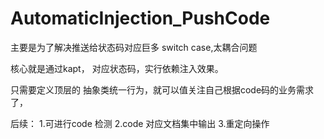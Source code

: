 # AutomaticInjection_PushCode
主要是为了解决推送给状态码对应巨多 switch case,太耦合问题

核心就是通过kapt， 对应状态码，实行依赖注入效果。

只需要定义顶层的 抽象类统一行为，就可以值关注自己根据code码的业务需求了，



后续：
  1.可进行code 检测
  2.code 对应文档集中输出
  3.重定向操作
